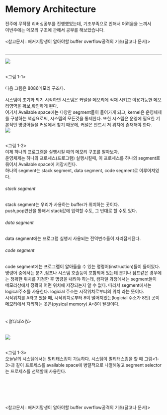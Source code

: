 Memory Architecture
=====

전주에 무작정 리버싱공부를 진행했었는데, 기초부족으로 인해서 어려움을 느껴서<br>
이번주에는 메모리 구조에 관해서 공부를 해보았습니다.
<br><br>
<참고문서 : 해커지망생이 알아야할 buffer overflow공격의 기초(달고나 문서)><br><br>
<hr>

![](https://user-images.githubusercontent.com/37801624/43598173-0cb8a67c-96bf-11e8-8f8d-28dce6b583ee.PNG)

<br><그림 1-1>
<br><br>
다음 그림은 8086메모리 구조다.<br>
<br>
시스템이 초기화 되기 시작하면 시스템은 커널을 메모리에 적재 시키고 이용가능한
메모리영역을 확보,확인하게 된다.
<br>여기서 Available space에는 다양한 segment들이 들어가게 되고,
kernel은 운영체제를 구성하는 핵심요로써, 시스템의 모든것을 통제한다.
또한 시스템은 운영에 필요한 기본적인 명령어들을 커널에서 찾기 때문에, 커널은
반드시 저 위치에 존재해야 한다.
<br>
![](https://user-images.githubusercontent.com/37801624/43598175-0ce6ab80-96bf-11e8-86bb-2e2108a0307f.png)

<br><그림 1-2><br>
이제 하나의 프로그램을 실행시킬 때의 메모리 구조를 알아보자.
<br>운영체제는 하나의 프로세스(프로그램) 실행시킬때, 이 프로세스를 하나의 segment로
묶어서 Available space에 저장시킨다.<br>
하나의 segment는 stack segment, data segment, code segment로 이루어져있다.
<br>
###### stack segment
stack segment는 우리가 사용하는 buffer가 위치하는 곳이다.
<br>push,pop연산을 통해서 stack값에 입력할 수도, 그 반대로 할 수도 있다.
<br>
###### data segment
data segment에는 프로그램 실행시 사용되는 전역변수들이 자리잡게된다.
<br>
###### code segment
code segment에는 프로그램이 알아들을 수 있는 명령어(instruction)들이 들어있다.<br>
명령어 중에서는 분기,점프나 시스템 호출등이 포함되어 있는데 분기나 점프같은 경우에는
정확한 위치를 지정한 후 명령을 내려야 하는데, 컴파일 과정에서는 segment들이 메모리상에서
정확히 어떤 위치에 저장되는지 알 수 없다. 따라서 segment에서는 logical주소를 사용한다.
logicial 주소는 시작위치로부터의 위치 라는 뜻이다.<br>
시작위치를 A라고 했을 때, 시작위치로부터 8이 떨어져있는(logicial 주소가 8인) 곳이
메모리에서 자리하는 곳은(pysical memory) A+8이 될것이다.
<br>
<br>
###### <멀티태스킹>
![](https://user-images.githubusercontent.com/37801624/43598176-0d16149c-96bf-11e8-81f8-d8c182e76eaa.png)

<br><그림 1-3><br>
오늘날의 시스템에서는 멀티태스킹이 가능하다.
시스템이 멀티태스킹을 할 때 그림<1-3>과 같이 프로세스를 available space에 병렬적으로 나열해놓고
segment selector는 프로세스를 선택할때 사용한다.

<br>
<br>
<br>
<br>









<참고문서 : 해커지망생이 알아야할 buffer overflow공격의 기초(달고나 문서)>
